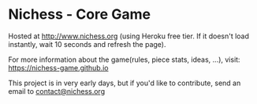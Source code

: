 # Nichess - Core Game

Hosted at http://www.nichess.org (using Heroku free tier. If it doesn't load instantly, wait 10
seconds and refresh the page).

For more information about the game(rules, piece stats, ideas, ...), visit: https://nichess-game.github.io

This project is in very early days, but if you'd like to contribute, send an email to
contact@nichess.org
